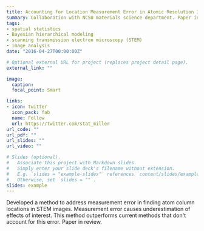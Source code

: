 ```yaml
---
title: Accounting for Location Measurement Error in Atomic Resolution Images of Crystalline Materials
summary: Collaboration with NCSU materials science department. Paper in review.
tags:
- spatial statistics
- Bayesian hierarchical modeling
- scanning transmission electron microscopy (STEM)
- image analysis
date: "2016-04-27T00:00:00Z"

# Optional external URL for project (replaces project detail page).
external_link: ""

image: 
  caption: 
  focal_point: Smart

links:
- icon: twitter
  icon_pack: fab
  name: Follow
  url: https://twitter.com/stat_miller
url_code: ""
url_pdf: ""
url_slides: ""
url_video: ""

# Slides (optional).
#   Associate this project with Markdown slides.
#   Simply enter your slide deck's filename without extension.
#   E.g. `slides = "example-slides"` references `content/slides/example-slides.md`.
#   Otherwise, set `slides = ""`.
slides: example
---
```


Developed a method to address measurement error in finding atom column locations in STEM images. Measurement error causes underestimation of effects of interest. This method outperforms current methods that don't account for this error. Paper in review.
